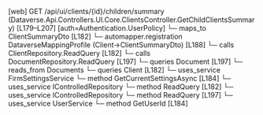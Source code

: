 [web] GET /api/ui/clients/{id}/children/summary  (Dataverse.Api.Controllers.UI.Core.ClientsController.GetChildClientsSummary)  [L179–L207] [auth=Authentication.UserPolicy]
  └─ maps_to ClientSummaryDto [L182]
    └─ automapper.registration DataverseMappingProfile (Client->ClientSummaryDto) [L188]
  └─ calls ClientRepository.ReadQuery [L182]
  └─ calls DocumentRepository.ReadQuery [L197]
  └─ queries Document [L197]
    └─ reads_from Documents
  └─ queries Client [L182]
  └─ uses_service FirmSettingsService
    └─ method GetCurrentSettingsAsync [L184]
  └─ uses_service IControlledRepository<Client>
    └─ method ReadQuery [L182]
  └─ uses_service IControlledRepository<Document>
    └─ method ReadQuery [L197]
  └─ uses_service UserService
    └─ method GetUserId [L184]

